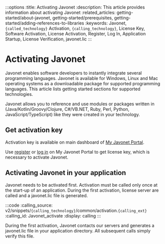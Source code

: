 :::options
:title: Activating Javonet
:description: This article provides information about activating Javonet
:related_articles: getting-started/about-javonet, getting-started/prerequisites, getting-started/adding-references-to-libraries
:keywords: Javonet, `{called_technology}` Activation, `{calling_technology}`, License Key, Software Activation, License Activation, Register, Log In, Application Startup, License Verification, javonet.lic
:::


# Activating Javonet

Javonet enables software developers to instantly integrate several programming languages. Javonet is available for Windows, Linux and Mac operating systems as a downloadable package for supported programming languages. This article lists getting started sections for supported technologies.  
  
Javonet allows you to reference and use modules or packages written in (Java/Kotlin/Groovy/Clojure, C#/VB.NET, Ruby, Perl, Python, JavaScript/TypeScript) like they were created in your technology.  

## Get activation key  
  
Activation key is available on main dashboard of [My Javonet Portal](https://my.javonet.com).  

Use [register](https://my.javonet.com/signup/?type=free) or [log in](https://my.javonet.com/signin/) on My Javonet Portal to get license key, which is necessary to activate Javonet.  

## Activating Javonet in your application

Javonet needs to be activated first. Activation must be called only once at the start-up of an application. During the first activation, license server are called and a javonet.lic file is generated. 

:::code 
:calling_source: v2/snippets/`{calling_technology}`/common/activation.`{calling_ext}`
:calling_id: Javonet_activate
:display: calling
:::
  
During the first activation, Javonet contacts our servers and generates a javonet.lic file in your application directory. All subsequent calls simply verify this file.